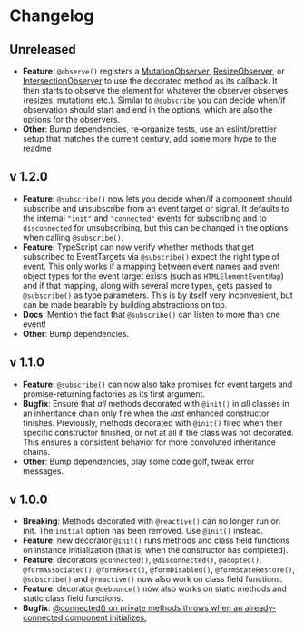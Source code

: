 # Changelog

## Unreleased

- **Feature**: `@observe()` registers a [MutationObserver](https://developer.mozilla.org/en-US/docs/Web/API/MutationObserver), [ResizeObserver](https://developer.mozilla.org/en-US/docs/Web/API/ResizeObserver), or [IntersectionObserver](https://developer.mozilla.org/en-US/docs/Web/API/Intersection_Observer_API) to use the decorated method as its callback. It then starts to observe the element for whatever the observer observes (resizes, mutations etc.). Similar to `@subscribe` you can decide when/if observation should start and end in the options, which are also the options for the observers.
- **Other**: Bump dependencies, re-organize tests, use an eslint/prettier setup that matches the current century, add some more hype to the readme

## v 1.2.0

- **Feature**: `@subscribe()` now lets you decide when/if a component should subscribe and unsubscribe from an event target or signal. It defaults to the internal `"init"` and `"connected"` events for subscribing and to `disconnected` for unsubscribing, but this can be changed in the options when calling `@subscribe()`.
- **Feature**: TypeScript can now verify whether methods that get subscribed to EventTargets via `@subscribe()` expect the right type of event. This only works if a mapping between event names and event object types for the event target exists (such as `HTMLElementEventMap`) and if that mapping, along with several more types, gets passed to `@subscribe()` as type parameters. This is by itself very inconvenient, but can be made bearable by building abstractions on top.
- **Docs**: Mention the fact that `@subscribe()` can listen to more than one event!
- **Other**: Bump dependencies.

## v 1.1.0

- **Feature**: `@subscribe()` can now also take promises for event targets and promise-returning factories as its first argument.
- **Bugfix**: Ensure that _all_ methods decorated with `@init()` in _all_ classes in an inheritance chain only fire when the _last_ enhanced constructor finishes. Previously, methods decorated with `@init()` fired when their specific constructor finished, or not at all if the class was not decorated. This ensures a consistent behavior for more convoluted inheritance chains.
- **Other**: Bump dependencies, play some code golf, tweak error messages.

## v 1.0.0

- **Breaking**: Methods decorated with `@reactive()` can no longer run on init. The `initial` option has been removed. Use `@init()` instead.
- **Feature**: new decorator `@init()` runs methods and class field functions on instance initialization (that is, when the constructor has completed).
- **Feature**: decorators `@connected()`, `@disconnected()`, `@adopted()`, `@formAssociated()`, `@formReset()`, `@formDisabled()`, `@formStateRestore()`, `@subscribe()` and `@reactive()` now also work on class field functions.
- **Feature**: decorator `@debounce()` now also works on static methods and static class field functions.
- **Bugfix**: [@connected() on private methods throws when an already-connected component initializes.](https://github.com/SirPepe/ornament/issues/7)
